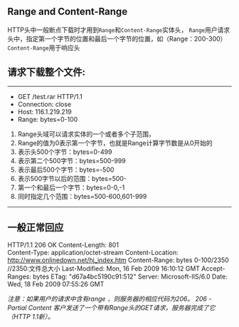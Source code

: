 ## Range and Content-Range

HTTP头中一般断点下载时才用到`Range`和`Content-Range`实体头，
`Range`用户请求头中，指定第一个字节的位置和最后一个字节的位置，如（Range：200-300）
`Content-Range`用于响应头

请求下载整个文件:
---
---
* GET  /test.rar  HTTP/1.1
* Connection:  close
* Host:  116.1.219.219
* Range:  bytes=0-100


1. Range头域可以请求实体的一个或者多个子范围，
2. Range的值为0表示第一个字节，也就是Range计算字节数是从0开始的
3. 表示头500个字节：bytes=0-499
4. 表示第二个500字节：bytes=500-999
5. 表示最后500个字节：bytes=-500
6. 表示500字节以后的范围：bytes=500-
7. 第一个和最后一个字节：bytes=0-0,-1
8. 同时指定几个范围：bytes=500-600,601-999

---
一般正常回应
---
HTTP/1.1 206 OK
Content-Length:  801      
Content-Type:  application/octet-stream
Content-Location: http://www.onlinedown.net/hj_index.htm
Content-Range:  bytes  0-100/2350 //2350:文件总大小
Last-Modified: Mon, 16 Feb 2009 16:10:12 GMT
Accept-Ranges: bytes
ETag: "d67a4bc5190c91:512"
Server: Microsoft-IIS/6.0
Date: Wed, 18 Feb 2009 07:55:26 GMT

*注意：如果用户的请求中含有range ，则服务器的相应代码为206。
206 - Partial Content 客户发送了一个带有Range头的GET请求，服务器完成了它（HTTP 1.1新）。*
